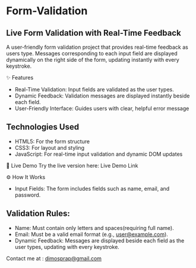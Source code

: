 # Form-Validation

## Live Form Validation with Real-Time Feedback
A user-friendly form validation project that provides real-time feedback as users type. Messages corresponding to each input field are displayed dynamically on the right side of the form, updating instantly with every keystroke.

✨ Features
- Real-Time Validation: Input fields are validated as the user types.
- Dynamic Feedback: Validation messages are displayed instantly beside each field.
- User-Friendly Interface: Guides users with clear, helpful error message

## Technologies Used
- HTML5: For the form structure
- CSS3: For layout and styling
- JavaScript: For real-time input validation and dynamic DOM updates

🚀 Live Demo
Try the live version here: Live Demo Link

⚙️ How It Works
- Input Fields: The form includes fields such as name, email, and password.
## Validation Rules:
- Name: Must contain only letters and spaces(requiring full name).
- Email: Must be a valid email format (e.g., user@example.com).
- Dynamic Feedback: Messages are displayed beside each field as the user types, updating with every keystroke.

Contact me at : dimosprap@gmail.com
